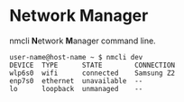 # Network Manager

nmcli **N**etwork **M**anager command line.

    user-name@host-name ~ $ nmcli dev
    DEVICE  TYPE      STATE        CONNECTION 
    wlp6s0  wifi      connected    Samsung Z2 
    enp7s0  ethernet  unavailable  --         
    lo      loopback  unmanaged    --  
    
